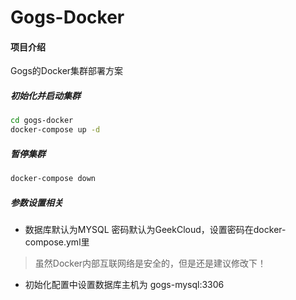 # Gogs-Docker

#### 项目介绍
Gogs的Docker集群部署方案

##### 初始化并启动集群
```bash
cd gogs-docker
docker-compose up -d
```
##### 暂停集群
```bash
docker-compose down
```

##### 参数设置相关
- 数据库默认为MYSQL 密码默认为GeekCloud，设置密码在docker-compose.yml里
> 虽然Docker内部互联网络是安全的，但是还是建议修改下！
- 初始化配置中设置数据库主机为 gogs-mysql:3306
